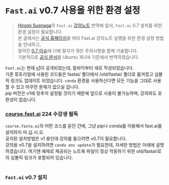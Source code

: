 # `Fast.ai` v0.7 사용을 위한 환경 설정
> [Hiromi Suenaga](https://medium.com/@hiromi_suenaga)의 `Fast.ai` [강의노트](https://medium.com/@hiromi_suenaga/machine-learning-1-lesson-1-84a1dc2b5236) 번역에 앞서, `Fast.ai` 0.7 설치를 위한 환경 설정이 필요합니다.  
> 본 글에서는 [공식 홈페이지](https://forums.fast.ai/t/moving-the-fastai-0-7-folder-do-not-use-pip-for-the-mooc/23667)를 따라 Fast.ai 강의노트 실행을 위한 환경 설정 방법을 안내하고,  
> 알려진 [0.7 이슈](https://forums.fast.ai/t/fastai-v0-7-install-issues-thread/24652)에 더해 필자가 겪은 주의사항을 함께 기술합니다.  
> 기본적으로 [공식 문서](https://forums.fast.ai/t/moving-the-fastai-0-7-folder-do-not-use-pip-for-the-mooc/23667)를 Ubuntu 16.04 기준에서 번역하였습니다.

`Fast.ai`는 현재 [v1](http://www.fast.ai/2018/10/02/fastai-ai/)이 공개되었는데, 밑바닥부터 새로 작성되었습니다.  
기존 튜토리얼에 사용된 코드들은 fastai/ 폴더에서 /old/fastai/ 폴더로 옮겨졌고 심볼릭 링크도 업데이트 되었습니다. 
`conda` 환경을 사용하신다면 모든 기능을 그대로 사용할 수 있고 아무런 문제가 없으실 겁니다.  
pip 버전은 v1에 맞추어 설정될 것이기 때문에 앞으로 사용이 불가능하며, 강의와도 호환성이 없습니다. 
<br>  

### [course.fast.ai](http://course.fast.ai/) 224 수강생 필독  
`course.fasta.ai`의 어떤 코스를 듣던 간에, 그냥 pip나 conda를 이용해서 fast.ai를 설치하지 마.십.시.오.  
공지된 설치방법은 v1 용인데 강의를 들으려면 v0.7이 필요합니다.  
강의용 v0.7을 설치하려면 `conda env update`가 필요한데, 자세한 방법은 아래에 설명하겠습니다. 여기엔 예제로 제공되는 노트북 파일이 정상 작동하기 위한 old/fastai/로의 심볼릭 링크가 포함되어 있습니다.  
<br>  

### `Fast.ai` v0.7 설치
